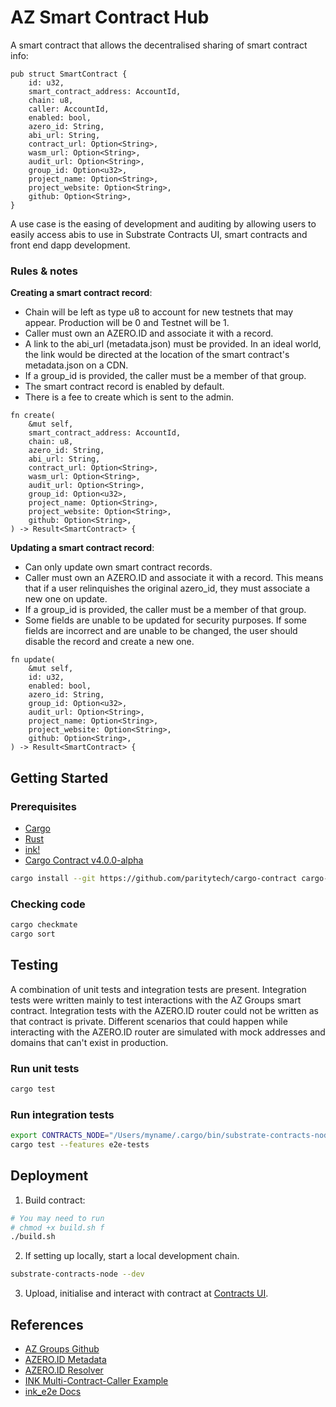 # AZ Smart Contract Hub

A smart contract that allows the decentralised sharing of smart contract info:
```
pub struct SmartContract {
    id: u32,
    smart_contract_address: AccountId,
    chain: u8,
    caller: AccountId,
    enabled: bool,
    azero_id: String,
    abi_url: String,
    contract_url: Option<String>,
    wasm_url: Option<String>,
    audit_url: Option<String>,
    group_id: Option<u32>,
    project_name: Option<String>,
    project_website: Option<String>,
    github: Option<String>,
}
```
A use case is the easing of development and auditing by allowing users to easily access abis to use in Substrate Contracts UI, smart contracts and front end dapp development.

### Rules & notes

**Creating a smart contract record**:
* Chain will be left as type u8 to account for new testnets that may appear. Production will be 0 and Testnet will be 1.
* Caller must own an AZERO.ID and associate it with a record.
* A link to the abi_url (metadata.json) must be provided. In an ideal world, the link would be directed at the location of the smart contract's metadata.json on a CDN.
* If a group_id is provided, the caller must be a member of that group.
* The smart contract record is enabled by default.
* There is a fee to create which is sent to the admin.
```
fn create(
    &mut self,
    smart_contract_address: AccountId,
    chain: u8,
    azero_id: String,
    abi_url: String,
    contract_url: Option<String>,
    wasm_url: Option<String>,
    audit_url: Option<String>,
    group_id: Option<u32>,
    project_name: Option<String>,
    project_website: Option<String>,
    github: Option<String>,
) -> Result<SmartContract> {
```
**Updating a smart contract record**:
* Can only update own smart contract records.
* Caller must own an AZERO.ID and associate it with a record. This means that if a user relinquishes the original azero_id, they must associate a new one on update.
* If a group_id is provided, the caller must be a member of that group.
* Some fields are unable to be updated for security purposes. If some fields are incorrect and are unable to be changed, the user should disable the record and create a new one.
```
fn update(
    &mut self,
    id: u32,
    enabled: bool,
    azero_id: String,
    group_id: Option<u32>,
    audit_url: Option<String>,
    project_name: Option<String>,
    project_website: Option<String>,
    github: Option<String>,
) -> Result<SmartContract> {
```

## Getting Started
### Prerequisites

* [Cargo](https://doc.rust-lang.org/cargo/)
* [Rust](https://www.rust-lang.org/)
* [ink!](https://use.ink/)
* [Cargo Contract v4.0.0-alpha](https://github.com/paritytech/cargo-contract)
```zsh
cargo install --git https://github.com/paritytech/cargo-contract cargo-contract --force
```

### Checking code

```zsh
cargo checkmate
cargo sort
```

## Testing

A combination of unit tests and integration tests are present. Integration tests were written mainly to test interactions with the AZ Groups smart contract. Integration tests with the AZERO.ID router could not be written as that contract is private. Different scenarios that could happen while interacting with the AZERO.ID router are simulated with mock addresses and domains that can't exist in production.

### Run unit tests

```sh
cargo test
```

### Run integration tests

```sh
export CONTRACTS_NODE="/Users/myname/.cargo/bin/substrate-contracts-node"
cargo test --features e2e-tests
```

## Deployment

1. Build contract:
```sh
# You may need to run
# chmod +x build.sh f
./build.sh
```
2. If setting up locally, start a local development chain. 
```sh
substrate-contracts-node --dev
```
3. Upload, initialise and interact with contract at [Contracts UI](https://contracts-ui.substrate.io/).

## References

- [AZ Groups Github](https://github.com/btn-group/az_groups)
- [AZERO.ID Metadata](https://docs.azero.id/developers/deployments#metadata)
- [AZERO.ID Resolver](https://github.com/azero-id/resolver)
- [INK Multi-Contract-Caller Example](https://github.com/paritytech/ink-examples/tree/61f69a77b3e32fe18c1f144a2863d25471778bee/multi-contract-caller)
- [ink_e2e Docs](https://docs.rs/ink_e2e/4.3.0/ink_e2e/index.html)
